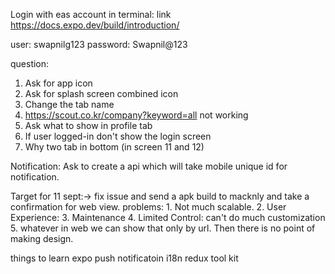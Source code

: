 Login with eas account in terminal:
link https://docs.expo.dev/build/introduction/

user: swapnilg123
password: Swapnil@123

question:

1. Ask for app icon
2. Ask for splash screen combined icon
3. Change the tab name
4. https://scout.co.kr/company?keyword=all not working
5. Ask what to show in profile tab
6. If user logged-in don't show the login screen
7. Why two tab in bottom (in screen 11 and 12)

Notification:
Ask to create a api which will take mobile unique id for notification.

Target for 11 sept:-> fix issue and send a apk build to macknly and take a confirmation for web view.
problems: 1. Not much scalable. 2. User Experience: 3. Maintenance 4. Limited Control: can't do much customization 5. whatever in web we can show that only by url. Then there is no point of making design.

things to learn
expo push notificatoin
i18n
redux tool kit
